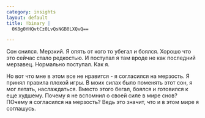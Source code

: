 ```yaml
--- 
category: insights
layout: default
title: !binary |
  0K8g0YHQvtCz0LvQsNGB0LXQvQ==

---
```

Сон снился. Мерзкий. Я опять от кого то убегал и боялся. 
Хорошо что это сейчас стало редкостью. И поступал я там вроде не как последний мерзавец. Нормально поступал. Как я.

Но  вот что мне в этом все не нравится - я согласился на мерзость. Я принял правила плохой игры. В моих силах было поменять этот сон, я мог летать, наслаждаться. Вместо этого бегал, боялся и готовился к еще худшему. Почему я не вспомнил о своей силе в мире снов? ПОчему я согласился на мерзость? Ведь это значит, что и в этом мире я соглашусь.
